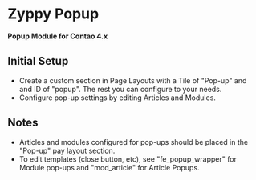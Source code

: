 # Zyppy Popup
**Popup Module for Contao 4.x**



## Initial Setup ##
* Create a custom section in Page Layouts with a Tile of "Pop-up" and and ID of "popup". The rest you can configure to your needs.
* Configure pop-up settings by editing Articles and Modules.


## Notes ##

* Articles and modules configured for pop-ups should be placed in the "Pop-up" pay layout section.
* To edit templates (close button, etc), see "fe_popup_wrapper" for Module pop-ups and "mod_article" for Article Popups.
